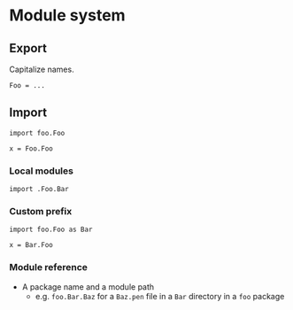 # Module system

## Export

Capitalize names.

```
Foo = ...
```

## Import

```
import foo.Foo

x = Foo.Foo
```

### Local modules

```
import .Foo.Bar
```

### Custom prefix

```
import foo.Foo as Bar

x = Bar.Foo
```

### Module reference

- A package name and a module path
  - e.g. `foo.Bar.Baz` for a `Baz.pen` file in a `Bar` directory in a `foo` package
